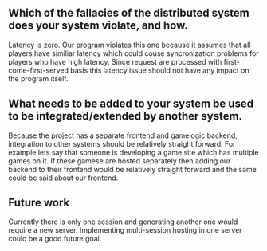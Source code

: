  ## Which of the fallacies of the distributed system does your system violate, and how.


Latency is zero. Our program violates this one because it assumes that all players have similiar latency which could couse syncronization problems for players who have high latency. Since request are processed with first-come-first-served basis this latency issue should not have any impact on the program itself.



## What needs to be added to your system be used to be integrated/extended by another system.


Because the project has a separate frontend and gamelogic backend, integration to other systems should be relatively straight forward. For example lets say that someone is developing a game site which has multiple games on it. If these gamese are hosted separately then adding our backend to their frontend would be relatively straight forward and the same could be said about our frontend.


## Future work


Currently there is only one session and generating another one would require a new server. Implementing multi-session hosting in one server could be a good future goal.